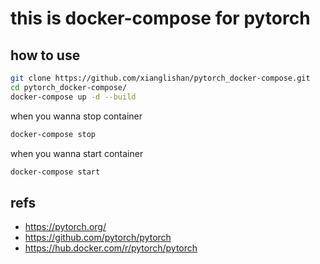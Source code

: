 # this is docker-compose for pytorch


## how to use
```bash
git clone https://github.com/xianglishan/pytorch_docker-compose.git
cd pytorch_docker-compose/
docker-compose up -d --build
```

when you wanna stop container
```bash
docker-compose stop
```

when you wanna start container
```bash
docker-compose start
```

## refs

- https://pytorch.org/
- https://github.com/pytorch/pytorch
- https://hub.docker.com/r/pytorch/pytorch